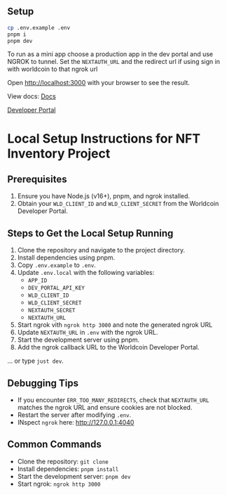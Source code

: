 
## Setup


```bash
cp .env.example .env
pnpm i 
pnpm dev

```

To run as a mini app choose a production app in the dev portal and use NGROK to tunnel. Set the `NEXTAUTH_URL` and the redirect url if using sign in with worldcoin to that ngrok url 

Open [http://localhost:3000](http://localhost:3000) with your browser to see the result.

View docs: [Docs](https://minikit-docs.vercel.app/mini-apps)

[Developer Portal](https://developer.worldcoin.org/)


# Local Setup Instructions for NFT Inventory Project

## Prerequisites
1. Ensure you have Node.js (v16+), pnpm, and ngrok installed.
2. Obtain your `WLD_CLIENT_ID` and `WLD_CLIENT_SECRET` from the Worldcoin Developer Portal.

## Steps to Get the Local Setup Running
1. Clone the repository and navigate to the project directory.
2. Install dependencies using pnpm.
3. Copy `.env.example` to `.env`.
4. Update `.env.local` with the following variables:
   - `APP_ID`
   - `DEV_PORTAL_API_KEY`
   - `WLD_CLIENT_ID`
   - `WLD_CLIENT_SECRET`
   - `NEXTAUTH_SECRET`
   - `NEXTAUTH_URL`
5. Start ngrok vith `ngrok http 3000` and note the generated ngrok URL
6. Update `NEXTAUTH_URL` in `.env` with the ngrok URL.
7. Start the development server using pnpm.
8. Add the ngrok callback URL to the Worldcoin Developer Portal.

... or type `just dev`.

## Debugging Tips
- If you encounter `ERR_TOO_MANY_REDIRECTS`, check that `NEXTAUTH_URL` matches the ngrok URL and ensure cookies are not blocked.
- Restart the server after modifying `.env`.
- INspect `ngrok` here: http://127.0.0.1:4040

## Common Commands
- Clone the repository: `git clone`
- Install dependencies: `pnpm install`
- Start the development server: `pnpm dev`
- Start ngrok: `ngrok http 3000`
